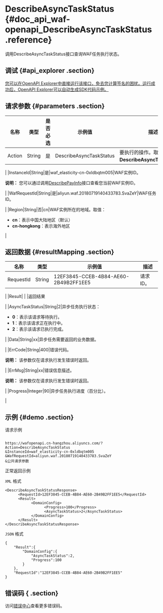 # DescribeAsyncTaskStatus {#doc_api_waf-openapi_DescribeAsyncTaskStatus .reference}

调用DescribeAsyncTaskStatus接口查询WAF任务执行状态。

## 调试 {#api_explorer .section}

[您可以在OpenAPI Explorer中直接运行该接口，免去您计算签名的困扰。运行成功后，OpenAPI Explorer可以自动生成SDK代码示例。](https://api.aliyun.com/#product=waf-openapi&api=DescribeAsyncTaskStatus&type=RPC&version=2018-01-17)

## 请求参数 {#parameters .section}

|名称|类型|是否必选|示例值|描述|
|--|--|----|---|--|
|Action|String|是|DescribeAsyncTaskStatus|要执行的操作。取值：**DescribeAsyncTaskStatus**。

 |
|InstanceId|String|是|waf\_elasticity-cn-0xldbqtm005|WAF实例ID。

 **说明：** 您可以通过调用[DescribePayInfo](~~86651~~)接口查看您当前WAF实例ID。

 |
|WafRequestId|String|是|aliyun.waf.20180719140433783.SvaZeY|WAF任务ID。

 |
|Region|String|否|cn|WAF实例所在的地域。取值：

 -   **cn**：表示中国大陆地区（默认）
-   **cn-hongkong**：表示海外地区

 |

## 返回数据 {#resultMapping .section}

|名称|类型|示例值|描述|
|--|--|---|--|
|RequestId|String|12EF3845-CCEB-4B84-AE60-2B49B2FF1EE5|请求ID。

 |
|Result| | |返回结果

 |
|AsyncTaskStatus|String|2|异步任务执行状态：

 -   **0**：表示该请求等待执行。
-   **1**：表示该请求正在执行中。
-   **2**：表示该请求已执行完成。

 |
|Data|String|xx|异步任务需要返回的业务数据。

 |
|ErrCode|String|400|错误代码。

 **说明：** 该参数仅在请求执行发生错误时返回。

 |
|ErrMsg|String|xx|错误信息描述。

 **说明：** 该参数仅在请求执行发生错误时返回。

 |
|Progress|Integer|90|异步任务执行进度（百分比）。

 |

## 示例 {#demo .section}

请求示例

``` {#request_demo}

https://wafopenapi.cn-hangzhou.aliyuncs.com/?Action=DescribeAsyncTaskStatus
&InstanceId=waf_elasticity-cn-0xldbqtm005
&WafRequestId=aliyun.waf.20180719140433783.SvaZeY
&公共请求参数

```

正常返回示例

`XML` 格式

``` {#xml_return_success_demo}
<DescribeAsyncTaskStatusResponse>
      <RequestId>12EF3845-CCEB-4B84-AE60-2B49B2FF1EE5</RequestId>
      <Result>
            <DomainConfig>
                  <Progress>100</Progress>
                  <AsyncTaskStatus>2</AsyncTaskStatus>
            </DomainConfig>
      </Result>
</DescribeAsyncTaskStatusResponse>
```

`JSON` 格式

``` {#json_return_success_demo}
{
	"Result":{
		"DomainConfig":{
			"AsyncTaskStatus":2,
			"Progress":100
		}
	},
	"RequestId":"12EF3845-CCEB-4B84-AE60-2B49B2FF1EE5"
}
```

## 错误码 { .section}

访问[错误中心](https://error-center.aliyun.com/status/product/waf-openapi)查看更多错误码。

